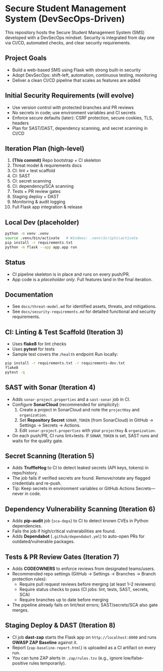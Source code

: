 # Secure Student Management System (DevSecOps-Driven)

This repository hosts the Secure Student Management System (SMS) developed with a DevSecOps mindset.
Security is integrated from day one via CI/CD, automated checks, and clear security requirements.

## Project Goals
- Build a web-based SMS using Flask with strong built-in security
- Adopt DevSecOps: shift-left, automation, continuous testing, monitoring
- Deliver a clean CI/CD pipeline that scales as features are added

## Initial Security Requirements (will evolve)
- Use version control with protected branches and PR reviews
- No secrets in code; use environment variables and CI secrets
- Enforce secure defaults (later): CSRF protection, secure cookies, TLS, headers
- Plan for SAST/DAST, dependency scanning, and secret scanning in CI/CD

## Iteration Plan (high-level)
1. **(This commit)** Repo bootstrap + CI skeleton
2. Threat model & requirements docs
3. CI: lint + test scaffold
4. CI: SAST
5. CI: secret scanning
6. CI: dependency/SCA scanning
7. Tests + PR review gates
8. Staging deploy + DAST
9. Monitoring & audit logging
10. Full Flask app integration & release

## Local Dev (placeholder)
```bash
python -m venv .venv
source .venv/bin/activate   # Windows: .venv\Scripts\activate
pip install -r requirements.txt
python -m flask --app app.app run
```

## Status
- CI pipeline skeleton is in place and runs on every push/PR.
- App code is a *placeholder only*. Full features land in the final iteration.


## Documentation
- See `docs/threat-model.md` for identified assets, threats, and mitigations.
- See `docs/security-requirements.md` for detailed functional and security requirements.


## CI: Linting & Test Scaffold (Iteration 3)
- Uses **flake8** for lint checks
- Uses **pytest** for tests
- Sample test covers the `/health` endpoint
Run locally:
```bash
pip install -r requirements.txt -r requirements-dev.txt
flake8
pytest -q
```


## SAST with Sonar (Iteration 4)
- Adds `sonar-project.properties` and a `sast-sonar` job in CI.
- Configure **SonarCloud** (recommended for simplicity):
  1. Create a project in SonarCloud and note the `projectKey` and `organization`.
  2. Set **Repository Secret** `SONAR_TOKEN` (from SonarCloud) in GitHub → Settings → Secrets → Actions.
  3. Edit `sonar-project.properties` with your `projectKey` & `organization`.
- On each push/PR, CI runs lint+tests. If `SONAR_TOKEN` is set, SAST runs and waits for the quality gate.


## Secret Scanning (Iteration 5)
- Adds **TruffleHog** to CI to detect leaked secrets (API keys, tokens) in repo/history.
- The job fails if verified secrets are found. Remove/rotate any flagged credentials and re-push.
- Tip: Keep secrets in environment variables or GitHub Actions Secrets—never in code.


## Dependency Vulnerability Scanning (Iteration 6)
- Adds **pip-audit** job (`sca-deps`) to CI to detect known CVEs in Python dependencies.
- Fails the job if high/critical vulnerabilities are found.
- Adds **Dependabot** (`.github/dependabot.yml`) to auto-open PRs for outdated/vulnerable packages.


## Tests & PR Review Gates (Iteration 7)
- Adds **CODEOWNERS** to enforce reviews from designated teams/users.
- Recommended repo settings (GitHub → Settings → Branches → Branch protection rules):
  - Require pull request reviews before merging (at least 1–2 reviewers)
  - Require status checks to pass (CI jobs: lint, tests, SAST, secrets, SCA)
  - Require branches up to date before merging
- The pipeline already fails on lint/test errors; SAST/secrets/SCA also gate merges.


## Staging Deploy & DAST (Iteration 8)
- CI job **dast-zap** starts the Flask app on `http://localhost:8000` and runs **OWASP ZAP Baseline** against it.
- Report (`zap-baseline-report.html`) is uploaded as a CI artifact on every run.
- You can tune ZAP alerts in `.zap/rules.tsv` (e.g., ignore low/false-positive rules temporarily).
